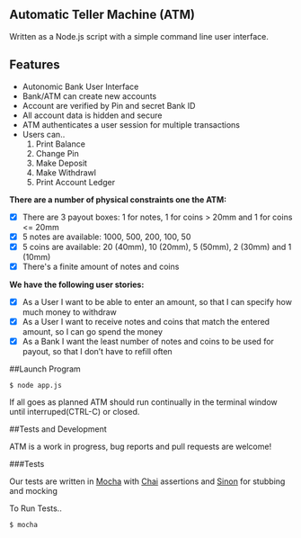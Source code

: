 ## Automatic Teller Machine (ATM)

Written as a Node.js script with a simple command line user interface.

## Features

- Autonomic Bank User Interface
- Bank/ATM can create new accounts
- Account are verified by Pin and secret Bank ID
- All account data is hidden and secure
- ATM authenticates a user session for multiple transactions
- Users can..
  1. Print Balance
  2. Change Pin
  3. Make Deposit
  4. Make Withdrawl
  5. Print Account Ledger

**There are a number of physical constraints one the ATM:**

- [x] There are 3 payout boxes: 1 for notes, 1 for coins > 20mm and 1 for coins <= 20mm
- [x] 5 notes are available: 1000, 500, 200, 100, 50
- [x] 5 coins are available: 20 (40mm), 10 (20mm), 5 (50mm), 2 (30mm) and 1 (10mm)
- [x] There's a finite amount of notes and coins

**We have the following user stories:**

- [x] As a User I want to be able to enter an amount, so that I can specify how much money to withdraw
- [x] As a User I want to receive notes and coins that match the entered amount, so I can go spend the money
- [x] As a Bank I want the least number of notes and coins to be used for payout, so that I don’t have to refill often

##Launch Program

```
$ node app.js
```

If all goes as planned ATM should run continually in the terminal window until interruped(CTRL-C) or closed.

##Tests and Development

ATM is a work in progress, bug reports and pull requests are welcome!

###Tests

Our tests are written in [Mocha](http://http://visionmedia.github.io/mocha) with [Chai](http://chaijs.com) assertions and [Sinon](http://sinonjs.org) for stubbing and mocking

To Run Tests..

```bash
$ mocha
```
